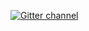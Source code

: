 <a href="https://gitter.im/amark/gun?utm_source=badge&utm_medium=badge&utm_campaign=pr-badge&utm_content=badge"><img align="middle" alt="Gitter channel" src="https://badges.gitter.im/Join%20Chat.svg" /></a>

<script>
  (function(i,s,o,g,r,a,m){i['GoogleAnalyticsObject']=r;i[r]=i[r]||function(){
  (i[r].q=i[r].q||[]).push(arguments)},i[r].l=1*new Date();a=s.createElement(o),
  m=s.getElementsByTagName(o)[0];a.async=1;a.src=g;m.parentNode.insertBefore(a,m)
  })(window,document,'script','//www.google-analytics.com/analytics.js','ga');

  ga('create', 'UA-73100337-2', 'auto');
  ga('send', 'pageview');

</script>
